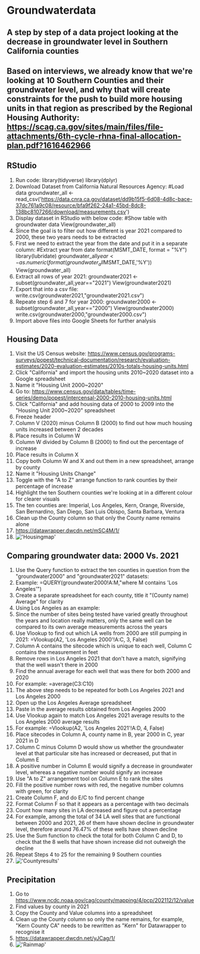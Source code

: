 # Groundwaterdata
## A step by step of a data project looking at the decrease in groundwater level in Southern California counties
## Based on interviews, we already know that we're looking at 10 Southern Counties and their groundwater level, and why that will create constraints for the push to build more housing units in that region as prescribed by the Regional Housing Authority: https://scag.ca.gov/sites/main/files/file-attachments/6th-cycle-rhna-final-allocation-plan.pdf?1616462966

## RStudio
1. Run code: 
library(tidyverse)
library(dplyr)
2. Download Dataset from California Natural Resources Agency:
#Load data
groundwater_all <- read_csv('https://data.cnra.ca.gov/dataset/dd9b15f5-6d08-4d8c-bace-37dc761a9c08/resource/bfa9f262-24a1-45bd-8dc8-138bc8107266/download/measurements.csv')
3. Display dataset in RStudio with below code:
#Show table with groundwater data
View(groundwater_all)
4. Since the goal is to filter out how different is year 2021 compared to 2000, these two years needs to be extracted 
5. First we need to extract the year from the date and put it in a separate column:
#Extract year from date
format(MSMT_DATE, format = "%Y")
library(lubridate)
groundwater_all$year <- as.numeric(format(groundwater_all$MSMT_DATE,'%Y'))
View(groundwater_all)
6. Extract all rows of year 2021:
groundwater2021 <- subset(groundwater_all,year=="2021")
View(groundwater2021)
7. Export that into a csv file:
write.csv(groundwater2021,"groundwater2021.csv")
8. Repeate step 6 and 7 for year 2000:
groundwater2000 <- subset(groundwater_all,year=="2000")
View(groundwater2000)
write.csv(groundwater2000,"groundwater2000.csv")
9. Import above files into Google Sheets for further analysis

## Housing Data
1. Visit the US Census website: https://www.census.gov/programs-surveys/popest/technical-documentation/research/evaluation-estimates/2020-evaluation-estimates/2010s-totals-housing-units.html
2. Click "California" and import the housing units 2010~2020 dataset into a Google spreadsheet
3. Name it "Housing Unit 2000~2020"
4. Go to: https://www.census.gov/data/tables/time-series/demo/popest/intercensal-2000-2010-housing-units.html
5. Click "California" and add housing data of 2000 to 2009 into the "Housing Unit 2000~2020" spreadsheet
6. Freeze header
7. Column V (2020) minus Column B (2000) to find out how much housing units increased between 2 decades
8. Place results in Column W 
9. Column W divided by Column B (2000) to find out the percentage of increase 
10. Place results in Column X
11. Copy both Column W and X and out them in a new spreadsheet, arrange by county
12. Name it "Housing Units Change"
13. Toggle with the "A to Z" arrange function to rank counties by their percentage of increase
14. Highlight the ten Southern counties we're looking at in a different colour for clearer visuals
15. The ten counties are: Imperial, Los Angeles, Kern, Orange, Riverside, San Bernardino, San Diego, San Luis Obispo, Santa Barbara, Ventura
16. Clean up the County column so that only the County name remains alone
17. https://datawrapper.dwcdn.net/mSC4M/1/
18. !['Housingmap'](/Housingmap.png)

## Comparing groundwater data: 2000 Vs. 2021
1. Use the Query function to extract the ten counties in question from the "groundwater2000" and "groundwater2021" datasets:
2. Example: =QUERY(groundwater2000!A:M,"where M contains 'Los Angeles'")
3. Create a separate spreadsheet for each county, title it "(County name) Average" for clarity
4. Using Los Angeles as an example:
5. Since the number of sites being tested have varied greatly throughout the years and location really matters, only the same well can be compared to its own average measurements across the years
6. Use Vlookup to find out which LA wells from 2000 are still pumping in 2021: =Vlookup(A2, 'Los Angeles 2000'!A:C, 3, False)
7. Column A contains the sitecode which is unique to each well, Column C contains the measurement in feet
8. Remove rows in Los Angeles 2021 that don't have a match, signifying that the well wasn't there in 2000
9. Find the annual average for each well that was there for both 2000 and 2020
10. For example: =average(C3:C10)
11. The above step needs to be repeated for both Los Angeles 2021 and Los Angeles 2000
12. Open up the Los Angeles Average spreadsheet
13. Paste in the average results obtained from Los Angeles 2000
14. Use Vlookup again to match Los Angeles 2021 average results to the Los Angeles 2000 average results
15. For example: =Vlookup(A2, 'Los Angeles 2021'!A:D, 4, False)
16. Place sitecodes in Column A, county name in B, year 2000 in C, year 2021 in D
17. Column C minus Column D would show us whether the groundwater level at that particular site has increased or decreased, put that in Column E
18. A positive number in Column E would signify a decrease in groundwater level, whereas a negative number would signify an increase
19. Use "A to Z" arrangement tool on Column E to rank the sites 
20. Fill the positive number rows with red, the negative number columns with green, for clarity
21. Create Column F, and do E/C to find percent change 
22. Format Column F so that it appears as a percentage with two decimals
23. Count how many sites in LA decreased and figure out a percentage
24. For example, among the total of 34 LA well sites that are functional between 2000 and 2021, 26 of them have shown decline in groundwater level, therefore around 76.47% of these wells have shown decline
25. Use the Sum function to check the total for both Column C and D, to check that the 8 wells that have shown increase did not outweigh the decline
26. Repeat Steps 4 to 25 for the remaining 9 Southern counties
27. !['Countyresults'](/Countyresults.png)

## Precipitation 
1. Go to https://www.ncdc.noaa.gov/cag/county/mapping/4/pcp/202112/12/value
2. Find values by county in 2021
3. Copy the County and Value columns into a spreadsheet
4. Clean up the County column so only the name remains, for example, "Kern County CA" needs to be rewritten as "Kern" for Datawrapper to recognise it
5. https://datawrapper.dwcdn.net/yJCag/1/
6. !['Rainmap'](/Rainmap.png)

